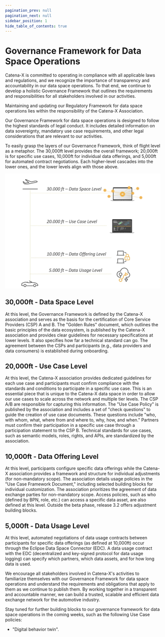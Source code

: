 ```yaml
---
pagination_prev: null
pagination_next: null
sidebar_position: 1
hide_table_of_contents: true
---
```


# Governance Framework for Data Space Operations

Catena-X is committed to operating in compliance with all applicable laws and regulations, and we recognize the importance of transparency and accountability in our data space operations. To that end, we continue to develop a holistic Governance Framework that outlines the requirements and responsibilities for all stakeholders involved in our activities.

Maintaining and updating our Regulatory Framework for data space operations lies within the responsibility of the Catena-X Association.

Our Governance Framework for data space operations is designed to follow the highest standards of legal conduct. It includes detailed information on data sovereignty, mandatory use case requirements, and other legal considerations that are relevant to our activities.

To easily grasp the layers of our Governance Framework, think of flight level as a metaphor. The 30,000ft level provides the overall framework; 20,000ft is for specific use cases, 10,000ft for individual data offerings, and 5,000ft for automated contract negotiations. Each higher-level cascades into the lower ones, and the lower levels align with those above.

![Governance Framework for Data Space Operations Flight Levels](./assets/csm-flight-levels.png)

## 30,000ft - Data Space Level

At this level, the Governance Framework is defined by the Catena-X association and serves as the basis for the certification of Core Service Providers (CSP) A and B. The "Golden Rules" document, which outlines the basic principles of the data ecosystem, is published by the Catena-X association and provides clear guidelines for necessary specifications at lower levels. It also specifies how far a technical standard can go. The agreement between the CSPs and participants (e.g., data providers and data consumers) is established during onboarding.

## 20,000ft - Use Case Level

At this level, the Catena-X association provides dedicated guidelines for each use case and participants must confirm compliance with the standards and conditions to participate in a specific use case. This is an essential piece that is unique to the Catena-X data space in order to allow our use cases to scale across the network and multiple tier levels. The CSP A/B are responsible for capturing this information. The "Use Case Policy" is published by the association and includes a set of "check questions" to guide the creation of use case documents. These questions include "who, with whom, what, where from and where to, why, how, and when." Partners must confirm their participation in a specific use case through a participation statement to the CSP B. Technical standards for use cases, such as semantic models, roles, rights, and APIs, are standardized by the association.

## 10,000ft - Data Offering Level

At this level, participants configure specific data offerings while the Catena-X association provides a framework and structure for individual adjustments (for non-mandatory scope). The association details usage policies in the "Use Case Framework Document," including selected building blocks for individual customization. The association prioritizes the agreement of data exchange parties for non-mandatory scope. Access policies, such as who (defined by BPN, role, etc.) can access a specific data asset, are also defined at this level. Outside the beta phase, release 3.2 offers adjustment building blocks.

## 5,000ft - Data Usage Level

At this level, automated negotiations of data usage contracts between participants for specific data offerings (as defined at 10,000ft) occur through the Eclipse Data Space Connector (EDC). A data usage contract with the EDC (decentralized and key-signed protocol for data usage logging) can specify which partners, which data assets, and for how long data is used.

We encourage all stakeholders involved in Catena-X's activities to familiarize themselves with our Governance Framework for data space operations and understand the requirements and obligations that apply to them as we continue to publish them. By working together in a transparent and accountable manner, we can build a trusted, scalable and efficient data exchange network for the automotive industry.

Stay tuned for further building blocks to our governance framework for data space operations in the coming weeks, such as the following Use Case policies:

- "Digital behavior twin".
